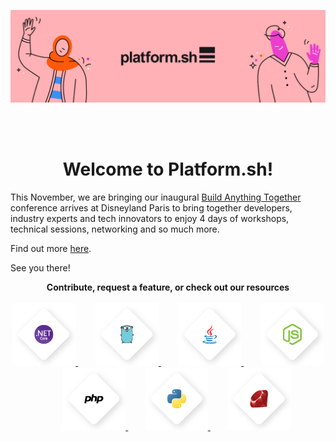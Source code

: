 

<p align="center">

<a href="https://platform.sh">
    <img src="images/git-hub-welcome.png" alt="Logo">
</a>

<br /><br />

<h1 align="center">Welcome to Platform.sh!<br /></h1>

This November, we are bringing our inaugural [Build Anything Together](https://buildanythingtogether.com/) conference arrives at Disneyland Paris to bring together developers, industry experts and tech innovators to enjoy 4 days of workshops, technical sessions, networking and so much more. 

Find out more [here](https://web-eur.cvent.com/event/f325cce5-c825-4a33-80c0-0675b86c3267/websitePage:94c039a4-9b0c-489a-adc0-6fb52772ec39).

See you there!

</p>

<p align="center">
<strong>Contribute, request a feature, or check out our resources</strong>
<br />
<br />
<a href="https://platform.sh">
    <img src="images/diamonds_bkg/ASP.Net Core.png" alt="Logo">
</a>&nbsp&nbsp&nbsp&nbsp&nbsp&nbsp
<a href="https://platform.sh">
    <img src="images/diamonds_bkg/GoGopher.png" alt="Logo">
</a>&nbsp&nbsp&nbsp&nbsp&nbsp&nbsp
<a href="https://platform.sh">
    <img src="images/diamonds_bkg/Java.png" alt="Logo">
</a>&nbsp&nbsp&nbsp&nbsp&nbsp&nbsp
<a href="https://platform.sh">
    <img src="images/diamonds_bkg/Js.png" alt="Logo">
</a>&nbsp&nbsp&nbsp&nbsp&nbsp&nbsp
<a href="https://platform.sh">
    <img src="images/diamonds_bkg/PHP.png" alt="Logo">
</a>&nbsp&nbsp&nbsp&nbsp&nbsp&nbsp
<a href="https://platform.sh">
    <img src="images/diamonds_bkg/Python.png" alt="Logo">
</a>&nbsp&nbsp&nbsp&nbsp&nbsp&nbsp
<a href="https://platform.sh">
    <img src="images/diamonds_bkg/Ruby.png" alt="Logo">
</a>
<br /><br />
</p>


